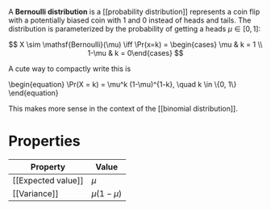 A **Bernoulli distribution** is a [[probability distribution]] represents a coin flip with a potentially biased coin with 1 and 0 instead of heads and tails. The distribution is parameterized by the probability of getting a heads $\mu \in [0,1]$:

$$
X \sim \mathsf{Bernoulli}(\mu) \iff \Pr(x=k) = \begin{cases} \mu & k = 1 \\ 1-\mu & k = 0\end{cases}
$$

A cute way to compactly write this is

\begin{equation}
\Pr(X = k) = \mu^k (1-\mu)^{1-k}, \quad k \in \\{0, 1\\}
\end{equation}

This makes more sense in the context of the [[binomial distribution]].

# Properties

|Property|Value|
|--------|-----|
|[[Expected value]]|$\mu$|
|[[Variance]]|$\mu(1 - \mu)$|
